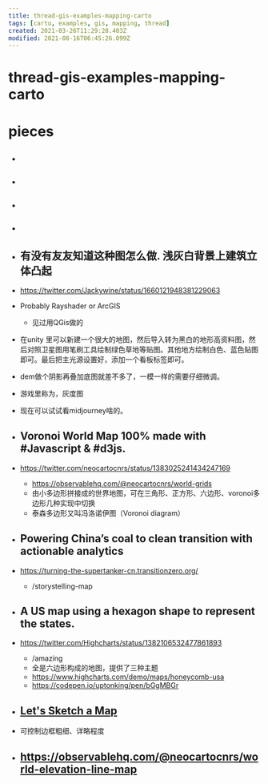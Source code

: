 ```yaml
---
title: thread-gis-examples-mapping-carto
tags: [carto, examples, gis, mapping, thread]
created: 2021-03-26T11:29:28.403Z
modified: 2021-08-16T06:45:26.099Z
---
```


# thread-gis-examples-mapping-carto

# pieces

- ## 

- ## 

- ## 

- ## 

- ## 有没有友友知道这种图怎么做. 浅灰白背景上建筑立体凸起
- https://twitter.com/Jackywine/status/1660121948381229063
- Probably Rayshader or ArcGIS
  - 见过用QGis做的
- 在unity 里可以新建一个很大的地图，然后导入转为黑白的地形高资料图，然后对照卫星图用笔刷工具绘制绿色草地等贴图。其他地方绘制白色、蓝色贴图即可。最后把主光源设置好，添加一个看板标签即可。
- dem做个阴影再叠加底图就差不多了，一模一样的需要仔细微调。
- 游戏里称为，灰度图
- 现在可以试试看midjourney啥的。

- ## Voronoi World Map 100% made with #Javascript & #d3js.
- https://twitter.com/neocartocnrs/status/1383025241434247169
  - https://observablehq.com/@neocartocnrs/world-grids
  - 由小多边形拼接成的世界地图，可在三角形、正方形、六边形、voronoi多边形几种实现中切换
  - 泰森多边形又叫冯洛诺伊图（Voronoi diagram）

- ## Powering China’s coal to clean transition with actionable analytics
- https://turning-the-supertanker-cn.transitionzero.org/
  - /storystelling-map

- ## A US map using a hexagon shape to represent the states. 
- https://twitter.com/Highcharts/status/1382106532477861893
  - /amazing
  - 全是六边形构成的地图，提供了三种主题
  - https://www.highcharts.com/demo/maps/honeycomb-usa
  - https://codepen.io/uptonking/pen/bGgMBGr

- ## [Let's Sketch a Map](https://observablehq.com/@neocartocnrs/lets-sketch-a-map)
- 可控制边框粗细、详略程度

- ## https://observablehq.com/@neocartocnrs/world-elevation-line-map
